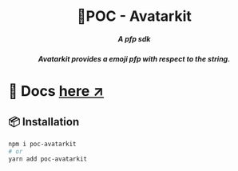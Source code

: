 <h1 align="center">🍰POC - Avatarkit</h1>
<h5 align="center">A pfp sdk</h5>
<h5 align="center">Avatarkit provides a emoji pfp with respect to the string.</h5>

# 👀 Docs [here ↗️](https://poc.hivaibhav.xyz/packages/avatarkit)

## 📦 Installation

```bash
npm i poc-avatarkit
# or
yarn add poc-avatarkit
```
